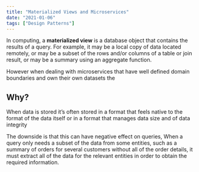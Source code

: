 ```yaml
---
title: "Materialized Views and Microservices"
date: "2021-01-06"
tags: ["Design Patterns"]
---
```


In computing, a **materialized view** is a database object that contains the results of a query. For example, it may be a local copy of data located remotely, or may be a subset of the rows and/or columns of a table or join result, or may be a summary using an aggregate function.

However when dealing with microservices that have well defined domain boundaries and own their own datasets the

## Why?

When data is stored it’s often stored in a format that feels native to the format of the data itself or in a format that manages data size and of data integrity

The downside is that this can have negative effect on queries, When a query only needs a subset of the data from some entities, such as a summary of orders for several customers without all of the order details, it must extract all of the data for the relevant entities in order to obtain the required information.
